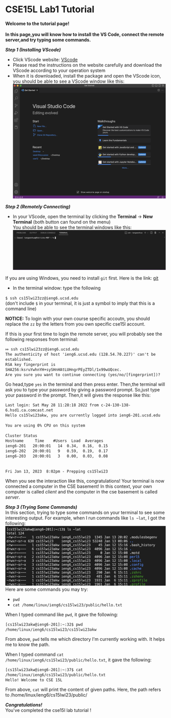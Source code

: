 # CSE15L Lab1 Tutorial
**Welcome to the tutorial page! 
<br>
<br>
In this page,you will know how to install the VS Code, connect the remote server,and try typing some commands.**

***Step 1 (Installing VScode)***
* Click VScode website: [VScode](https://code.visualstudio.com/)
* Please read the instructions on the website carefully and download the VScode according to your operation system
* When it is downloaded, install the package and open the VScode icon, you should be able to see a VScode window like this:
![Image](https://raw.githubusercontent.com/PatrickTangwen/Markdown/main/images/WechatIMG145.png)

***Step 2 (Remotely Connecting)***
* In your VScode, open the terminal by clicking the **Terminal** → **New Terminal** (both button can found on the menu)<br>
You should be able to see the terminal windows like this:
![terminal](https://raw.githubusercontent.com/PatrickTangwen/Markdown/main/images/WechatIMG144.png)<br>

If you are using Windows, you need to install `git` first. Here is the link: [git](https://gitforwindows.org/)<br>

* In the terminal window: type the following<br>

`$ ssh cs15lwi23zz@ieng6.ucsd.edu`<br>
(don't include `$` in your terminal, it is just a symbol to imply that this is a command line) <br>

**NOTICE:** To login with your own course specific accoutn, you should replace the `zz` by the letters from you own specific cse15l account.<br>

If this is your first time to login the remote server, you will probably see the following responses from terminal:<br>
```
⤇ ssh cs15lwi23zz@ieng6.ucsd.edu
The authenticity of host 'ieng6.ucsd.edu (128.54.70.227)' can't be established.
RSA key fingerprint is SHA256:ksruYwhnYH+sySHnHAtLUHngrPEyZTDl/1x99wUQcec.
Are you sure you want to continue connecting (yes/no/[fingerprint])? 
```

Go head,type `yes` in the terminal and then press enter. Then,the terminal will ask you to type your password by giving a password prompt. So,just type your password in the prompt. Then,it will gives the response like this:
```
Last login: Sat May 28 11:28:18 2022 from c-24-130-138-6.hsd1.ca.comcast.net
Hello cs15lwi23akw, you are currently logged into ieng6-201.ucsd.edu

You are using 0% CPU on this system

Cluster Status 
Hostname     Time    #Users  Load  Averages  
ieng6-201   20:00:01   14  0.34,  0.16,  0.15
ieng6-202   20:00:01   9   0.59,  0.19,  0.17
ieng6-203   20:00:01   3   0.00,  0.03,  0.08

 
Fri Jan 13, 2023  8:02pm - Prepping cs15lwi23
```
When you see the interaction like this, congratulations! Your terminal is now connected a computer in the CSE basement! In this context, your own computer is called *client* and the computer in the cse basement is called *server*.

***Step 3 (Trying Some Commands)*** <br>
In this section, trying to type some commands on your terminal to see some interesting output.
For example, when I run commands like `ls ~lat`, I got the following:
![terminal](https://raw.githubusercontent.com/PatrickTangwen/Markdown/main/images/WechatIMG143.png)
<br>
Here are some commands you may try:
* `pwd`
* `cat /home/linux/ieng6/cs15lwi23/public/hello.txt` 

When I typed command like `pwd`, it gave the following:

```
[cs15lwi23akw@ieng6-201]:~:32$ pwd
/home/linux/ieng6/cs15lwi23/cs15lwi23akw
```

From above, `pwd` tells me which directory I'm currently working with. It helps me to know the path. <br>

When I typed command `cat /home/linux/ieng6/cs15lwi23/public/hello.txt`, it gave the following:
```
[cs15lwi23akw@ieng6-201]:~:37$ cat /home/linux/ieng6/cs15lwi23/public/hello.txt
Hello! Welcome to CSE 15L
```
From above, `cat` will print the content of given paths. Here, the path refers to /home/linux/ieng6/cs15lwi23/public/



***Congratulations!*** 
<br>
You've completed the cse15l lab tutorial !






